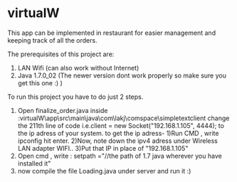 # virtualW
This app can be implemented in restaurant for easier management and keeping track of all the orders. 

The prerequisites of this project are:
1) LAN Wifi (can also work without Internet)
2) Java 1.7.0_02 (The newer version dont work properly so make sure you get this one :) )




To run this project you have to do just 2 steps.

1) Open finalize_order.java inside :virtualW\app\src\main\java\com\lakj\comspace\simpletextclient
   change the 211th line of code i.e.client = new Socket("192.168.1.105", 4444); to the ip adress of your system.
   to get the ip adress- 1)Run CMD , write ipconfig hit enter.
                         2)Now, note down the ipv4 adress under Wireless LAN adapter WIFI..
                         3)Put that IP in place of "192.168.1.105"
2) Open cmd , write : setpath ="//the path of 1.7 java wherever you have installed it"
3) now compile the file Loading.java under server and run it :)
                         
